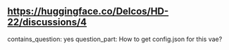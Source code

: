 ## https://huggingface.co/Delcos/HD-22/discussions/4

contains_question: yes
question_part: How to get config.json for this vae?